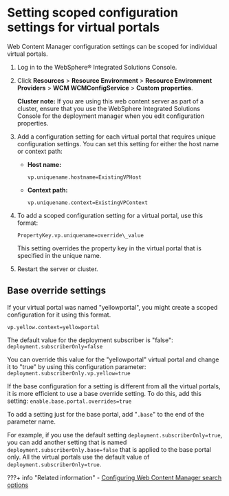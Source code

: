 # Setting scoped configuration settings for virtual portals

Web Content Manager configuration settings can be scoped for individual virtual portals.

1.  Log in to the WebSphere® Integrated Solutions Console.

2.  Click **Resources** \> **Resource Environment** \> **Resource Environment Providers** \> **WCM WCMConfigService** \> **Custom properties**.

    **Cluster note:** If you are using this web content server as part of a cluster, ensure that you use the WebSphere Integrated Solutions Console for the deployment manager when you edit configuration properties.

3.  Add a configuration setting for each virtual portal that requires unique configuration settings. You can set this setting for either the host name or context path:

    -   **Host name:**

        ```
        vp.uniquename.hostname=ExistingVPHost
        ```

    -   **Context path:**

        ```
        vp.uniquename.context=ExistingVPContext
        ```

4.  To add a scoped configuration setting for a virtual portal, use this format:

    ```
    PropertyKey.vp.uniquename=override\_value
    ```

    This setting overrides the property key in the virtual portal that is specified in the unique name.

5.  Restart the server or cluster.


## Base override settings

If your virtual portal was named "yellowportal", you might create a scoped configuration for it using this format.

```
vp.yellow.context=yellowportal
```

The default value for the deployment subscriber is "false": `deployment.subscriberOnly=false`

You can override this value for the "yellowportal" virtual portal and change it to "true" by using this configuration parameter: `deployment.subscriberOnly.vp.yellow=true`

If the base configuration for a setting is different from all the virtual portals, it is more efficient to use a base override setting. To do this, add this setting: `enable.base.portal.overrides=true`

To add a setting just for the base portal, add "`.base`" to the end of the parameter name.

For example, if you use the default setting `deployment.subscriberOnly=true`, you can add another setting that is named `deployment.subscriberOnly.base=false` that is applied to the base portal only. All the virtual portals use the default value of `deployment.subscriberOnly=true`.


???+ info "Related information"
    - [Configuring Web Content Manager search options](../../../../build_sites/search/wcm_config_search.md)

